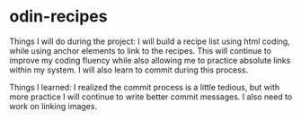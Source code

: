 # odin-recipes

Things I will do during the project:
I will build a recipe list using html coding, while using anchor elements to link to the recipes. This will continue to improve my coding fluency while also allowing me to practice absolute links within my system. I will also learn to commit during this process.

Things I learned:
I realized the commit process is a little tedious, but with more practice I will continue to write better commit messages. I also need to work on linking images. 
